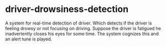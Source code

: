 # driver-drowsiness-detection
A system for real-time detection of driver. Which detects if the driver is feeling drowsy or not focusing on driving. Suppose the driver is fatigued he inadvertently closes his eyes for some time. The system cognizes this and an alert tune is played.
